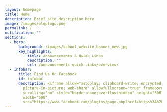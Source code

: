 ```yaml
---
layout: homepage
title: Home
description: Brief site description here
image: /images/olqplogo.png
permalink: /
notification: ""
sections:
  - hero:
      background: /images/school_website_banner_new.jpg
      key_highlights:
        - title: Announcements & Quick Links
          description: ""
          url: /announcements-quick-links/overview/
  - infobar:
      title: Find Us On Facebook
      id: infobar
      description: <iframe allow="autoplay; clipboard-write; encrypted-media;
        picture-in-picture; web-share" allowfullscreen="true" frameborder="0"
        scrolling="no" style="border:none;overflow:hidden" height="500"
        width="500"
        src="https://www.facebook.com/plugins/page.php?href=https%3A%2F%2Fwww.facebook.com%2Fchijolqp.official&tabs=timeline&width=500&height=500&small_header=false&adapt_container_width=true&hide_cover=false&show_facepile=true&appId=551472119606120"></iframe>
---
```

